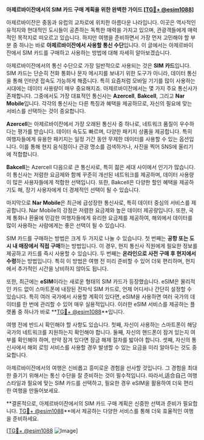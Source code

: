 **아제르바이잔에서의 SIM 카드 구매 계획을 위한 완벽한 가이드 [[TG💪+ @esim1088](https://t.me/s/esim1088)]**

아제르바이잔은 중동과 유럽의 교차로에 위치한 아름다운 나라입니다. 이곳은 역사적인 유적지와 현대적인 도시들이 공존하는 독특한 매력을 가지고 있으며, 관광객들에게 매력적인 목적지로 떠오르고 있습니다. 하지만 여행을 준비하면서 가장 먼저 고민해야 할 부분 중 하나는 바로 **아제르바이잔에서 사용할 통신 수단**입니다. 이 글에서는 아제르바이잔에서 SIM 카드를 구매하고 사용하는 방법에 대해 자세히 알아보겠습니다.

아제르바이잔에서의 통신 수단으로 가장 일반적으로 사용되는 것은 **SIM 카드**입니다. SIM 카드는 단순히 전화 통화나 문자 메시지를 보내기 위한 도구가 아니라, 데이터 통신을 통해 인터넷 접속도 가능하게 해줍니다. 특히 요즘처럼 모바일 기기를 많이 사용하는 시대에는 데이터 사용량이 매우 중요해지죠. 아제르바이잔에서는 몇 가지 주요 통신사가 존재합니다. 그중에서도 가장 대표적인 통신사는 **Azercell**, **Bakcell**, 그리고 **Nar Mobile**입니다. 각각의 통신사는 다른 특징과 혜택을 제공하므로, 자신의 필요에 맞는 서비스를 선택하는 것이 중요합니다.

**Azercell**는 아제르바이잔에서 가장 오래된 통신사 중 하나로, 네트워크 품질이 우수하다는 평가를 받습니다. 데이터 속도도 빠르며, 다양한 패키지 상품을 제공합니다. 특히 여행자들에게 유용한 패키지는 일정 기간 동안 무제한 데이터를 사용할 수 있는 옵션입니다. 이를 통해 현지 음식점이나 관광 명소를 검색하거나, 사진을 찍어 SNS에 올리기에 적합합니다.

**Bakcell**는 Azercell 다음으로 큰 통신사로, 특히 젊은 세대 사이에서 인기가 많습니다. 이 통신사는 저렴한 요금제와 함께 꾸준히 개선된 네트워크를 제공하며, 데이터 사용량이 많은 사용자들에게 적합한 선택입니다. 또한, Bakcell은 다양한 할인 혜택을 제공하기도 해, 장기 사용자에게 더 경제적인 선택이 될 수 있습니다.

마지막으로 **Nar Mobile**은 최근에 급성장한 통신사로, 특히 데이터 중심의 서비스를 제공합니다. Nar Mobile의 강점은 저렴한 요금제와 높은 데이터 제공량입니다. 또한, 국제 통화나 환율에 민감한 여행자들에게 유리한 요금제를 제공하여, 해외에서 데이터를 많이 사용하는 사람에게는 좋은 선택이 될 수 있습니다.

SIM 카드를 구매하는 방법은 크게 두 가지로 나눌 수 있습니다. 첫 번째는 **공항 또는 도시 내 매장에서 직접 구매**하는 방법입니다. 이 경우, 현지 통신사 직원에게 필요한 정보를 제공하고 카드를 즉시 사용할 수 있습니다. 두 번째는 **온라인으로 사전 구매 후 현지에서 수령**하는 방법입니다. 특히 이 방법은 여행 전 미리 준비할 수 있어 더욱 편리하며, 현지에서 추가적인 시간을 낭비하지 않아도 됩니다.

또한, 최근에는 **eSIM**이라는 새로운 형태의 SIM 카드가 등장했습니다. eSIM은 물리적인 카드 없이 스마트폰에 내장된 전자식 SIM 카드로, 언제 어디서나 간단히 설정할 수 있습니다. 특히 여러 국가에서 사용할 계획이 있다면, eSIM을 사용하면 여러 국가의 데이터를 한 번에 관리할 수 있어 매우 실용적입니다. 이러한 eSIM 서비스를 제공하는 플랫폼 중 하나가 바로 **[TG💪+ @esim1088](https://t.me/s/esim1088)**입니다.

여행 전에 반드시 확인해야 할 사항도 있습니다. 첫째, 자신이 사용하는 스마트폰이 해당 국가의 네트워크를 지원하는지 확인해야 합니다. 둘째, 자신의 핸드폰이 잠겨 있는지 여부를 확인해야 하며, 만약 잠겨 있다면 잠금 해제 절차를 밟아야 합니다. 셋째, 자신의 통신사에서 해외 로밍 서비스를 사용할 경우 발생할 수 있는 요금을 미리 알아두는 것도 중요합니다.

아제르바이잔에서의 여행은 신비롭고 흥미로운 경험을 선사할 것입니다. 그 경험을 최대한 즐기기 위해서는 통신 수단을 잘 준비하는 것이 필수적입니다. 따라서,适合自己 여행 스타일과 필요에 맞는 SIM 카드를 선택하고, 필요한 경우 eSIM을 활용하여 더욱 편리한 여행을 만들어보세요.

**결론적으로, 아제르바이잔에서의 SIM 카드 구매 계획은 신중한 선택과 준비가 필요합니다. [TG💪+ @esim1088](https://t.me/s/esim1088)**에서 제공하는 다양한 서비스를 통해 더욱 효율적인 여행을 준비하세요.

[[TG💪+ @esim1088](https://t.me/s/esim1088) ![Image](https://i.postimg.cc/Y0z9fWf4/image.png)]